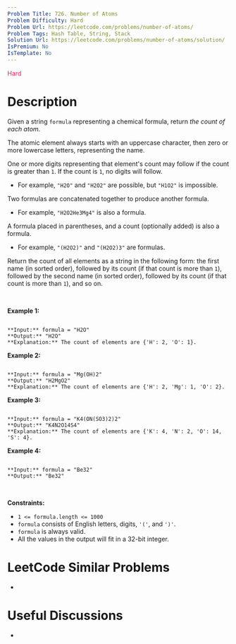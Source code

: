 ```yaml
---
Problem Title: 726. Number of Atoms
Problem Difficulty: Hard
Problem Url: https://leetcode.com/problems/number-of-atoms/
Problem Tags: Hash Table, String, Stack
Solution Url: https://leetcode.com/problems/number-of-atoms/solution/
IsPremium: No
IsTemplate: No
---
```


<span style="color: rgb(233, 30, 99);">Hard</span>

# Description

Given a string `formula` representing a chemical formula, return *the count of each atom*.


The atomic element always starts with an uppercase character, then zero or more lowercase letters, representing the name.


One or more digits representing that element's count may follow if the count is greater than `1`. If the count is `1`, no digits will follow.


* For example, `"H2O"` and `"H2O2"` are possible, but `"H1O2"` is impossible.


Two formulas are concatenated together to produce another formula.


* For example, `"H2O2He3Mg4"` is also a formula.


A formula placed in parentheses, and a count (optionally added) is also a formula.


* For example, `"(H2O2)"` and `"(H2O2)3"` are formulas.


Return the count of all elements as a string in the following form: the first name (in sorted order), followed by its count (if that count is more than `1`), followed by the second name (in sorted order), followed by its count (if that count is more than `1`), and so on.


 


**Example 1:**



```

**Input:** formula = "H2O"
**Output:** "H2O"
**Explanation:** The count of elements are {'H': 2, 'O': 1}.

```

**Example 2:**



```

**Input:** formula = "Mg(OH)2"
**Output:** "H2MgO2"
**Explanation:** The count of elements are {'H': 2, 'Mg': 1, 'O': 2}.

```

**Example 3:**



```

**Input:** formula = "K4(ON(SO3)2)2"
**Output:** "K4N2O14S4"
**Explanation:** The count of elements are {'K': 4, 'N': 2, 'O': 14, 'S': 4}.

```

**Example 4:**



```

**Input:** formula = "Be32"
**Output:** "Be32"

```

 


**Constraints:**


* `1 <= formula.length <= 1000`
* `formula` consists of English letters, digits, `'('`, and `')'`.
* `formula` is always valid.
* All the values in the output will fit in a 32-bit integer.




# LeetCode Similar Problems

- []()

# Useful Discussions

- []()
